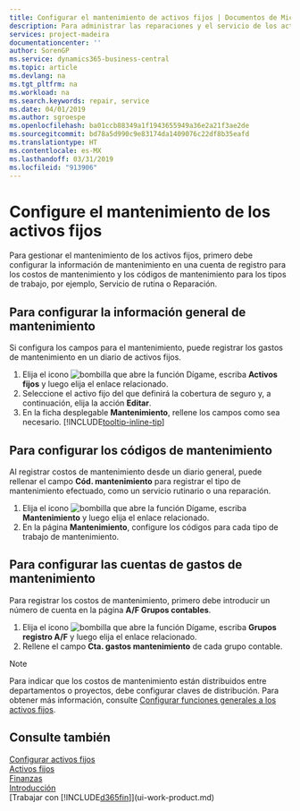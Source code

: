 ```yaml
---
title: Configurar el mantenimiento de activos fijos | Documentos de Microsoft
description: Para administrar las reparaciones y el servicio de los activos fijos, puede especificar información de mantenimiento general, códigos para el tipo de trabajo y una cuenta auxiliar para los costos.
services: project-madeira
documentationcenter: ''
author: SorenGP
ms.service: dynamics365-business-central
ms.topic: article
ms.devlang: na
ms.tgt_pltfrm: na
ms.workload: na
ms.search.keywords: repair, service
ms.date: 04/01/2019
ms.author: sgroespe
ms.openlocfilehash: ba01ccb88349a1f1943655949a36e2a21f3ae2de
ms.sourcegitcommit: bd78a5d990c9e83174da1409076c22df8b35eafd
ms.translationtype: HT
ms.contentlocale: es-MX
ms.lasthandoff: 03/31/2019
ms.locfileid: "913906"
---
```

# <a name="set-up-fixed-asset-maintenance"></a>Configure el mantenimiento de los activos fijos
Para gestionar el mantenimiento de los activos fijos, primero debe configurar la información de mantenimiento en una cuenta de registro para los costos de mantenimiento y los códigos de mantenimiento para los tipos de trabajo, por ejemplo, Servicio de rutina o Reparación.

## <a name="to-set-up-general-maintenance-information"></a>Para configurar la información general de mantenimiento
Si configura los campos para el mantenimiento, puede registrar los gastos de mantenimiento en un diario de activos fijos.

1. Elija el icono ![bombilla que abre la función Dígame](media/ui-search/search_small.png "Dígame que desea hacer"), escriba **Activos fijos** y luego elija el enlace relacionado.
2. Seleccione el activo fijo del que definirá la cobertura de seguro y, a continuación, elija la acción **Editar**.
3. En la ficha desplegable **Mantenimiento**, rellene los campos como sea necesario. [!INCLUDE[tooltip-inline-tip](includes/tooltip-inline-tip_md.md)]

## <a name="to-set-up-maintenance-codes"></a>Para configurar los códigos de mantenimiento
Al registrar costos de mantenimiento desde un diario general, puede rellenar el campo **Cód. mantenimiento** para registrar el tipo de mantenimiento efectuado, como un servicio rutinario o una reparación.

1. Elija el icono ![bombilla que abre la función Dígame](media/ui-search/search_small.png "Dígame que desea hacer"), escriba **Mantenimiento** y luego elija el enlace relacionado.
2. En la página **Mantenimiento**, configure los códigos para cada tipo de trabajo de mantenimiento.

## <a name="to-set-up-maintenance-expense-accounts"></a>Para configurar las cuentas de gastos de mantenimiento
Para registrar los costos de mantenimiento, primero debe introducir un número de cuenta en la página **A/F Grupos contables**.

1. Elija el icono ![bombilla que abre la función Dígame](media/ui-search/search_small.png "Dígame que desea hacer"), escriba **Grupos registro A/F** y luego elija el enlace relacionado.
2. Rellene el campo **Cta. gastos mantenimiento** de cada grupo contable.

> [!NOTE]  
>   Para indicar que los costos de mantenimiento están distribuidos entre departamentos o proyectos, debe configurar claves de distribución. Para obtener más información, consulte [Configurar funciones generales a los activos fijos](fa-how-setup-general.md).

## <a name="see-also"></a>Consulte también
[Configurar activos fijos](fa-setup.md)  
[Activos fijos](fa-manage.md)  
[Finanzas](finance.md)  
[Introducción](product-get-started.md)  
[Trabajar con [!INCLUDE[d365fin](includes/d365fin_md.md)]](ui-work-product.md)
